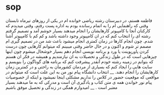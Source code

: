# sop
فاطمه هستم، در دبیرستان رشته ریاضی خوانده ام
در یکی از روزهای تیرماه تابستان وقتی که راهنمایی ام را به اتمام رسانده بودم به اداره پست رفتم، وقتی میدیدم که کارکنان آنجا با کامپیوتر کارهایشان را انجام میدهند بسیار خوشم آمد و تصمیم گرفتم رشته ای را انتخاب کنم که در ان کامپیوتر وجود داشته باشد و کم کم با کامپیوتر آشنا شدم.
چون انجام کارها در زمان کمتری انجام میشود باعث شد من در تصمیم گیری ام مصمم تر شوم
و اکنون و در حال حاضر وقتی میبینم که میتوانم کارهایی چون درست کردن پاورپوینت یا ورد و برنامه نویسی انجام دهم بسیار خوشحال میشوم چون اینها چیزهایی است که در طول زندگی و تحصیلات به ان نیازمندیم و همیشه در فکر ان هستم که بتوانم در زمینه رشته خودم آنقدر پیشرفت کنم که برنامه های گوناگون را بنویسم و سایت هایی را ایجاد کنم که بسیاری از مردمان کشورمان به راحتی و در کمترین زمان کارهایشان را انجام دهند.
__ انتخاب دانشگاه پیام نور من به این علت است که میتوانم در مواقعی که موقعیت حضور در کلاس را نداریم مشکلی اینجا نمیشود و اینکه از خصوصیات پیام نور خواندن همه ی متن کتاب و یادگیری آن است و مدرکی که به ما میدهند بسیار معتبر است .
__ امیدوارم همگی در زندگی و تحصیل موفق باشیم
